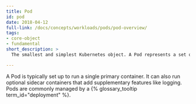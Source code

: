 ```yaml
---
title: Pod
id: pod
date: 2018-04-12
full-link: /docs/concepts/workloads/pods/pod-overview/
tags:
- core-object
- fundamental
short_description: >
  The smallest and simplest Kubernetes object. A Pod represents a set of running {{< glossary_tooltip text="containers" term_id="container" >}} on your cluster.

---
```


A Pod is typically set up to run a single primary container. It can also run optional sidecar containers that add supplementary features like logging. Pods are commonly managed by a {% glossary_tooltip term_id="deployment" %}.


